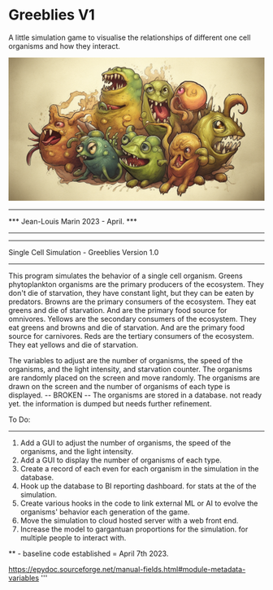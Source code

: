 # Greeblies V1
A little simulation game to visualise the relationships of different one cell organisms and how they interact. 

![Greeblies!](images/Greeblies_Title.png)

***************************************
***  Jean-Louis Marin 2023 - April. ***
***************************************

***************************************
Single Cell Simulation - Greeblies 
Version 1.0
***************************************

This program simulates the behavior of a single cell organism.
Greens phytoplankton organisms are the primary producers of the ecosystem. They don't die of starvation, they have constant light, but they can be eaten by predators. 
Browns are the primary consumers of the ecosystem. They eat greens and die of starvation. And are the primary food source for omnivores.
Yellows are the secondary consumers of the ecosystem. They eat greens and browns and die of starvation. And are the primary food source for carnivores.
Reds are the tertiary consumers of the ecosystem. They eat yellows and die of starvation.

The variables to adjust are the number of organisms, the speed of the organisms, and the light intensity, and starvation counter.
The organisms are randomly placed on the screen and move randomly.
The organisms are drawn on the screen and the number of organisms of each type is displayed. -- BROKEN --
The organisms are stored in a database. not ready yet. the information is dumped but needs further refinement.

To Do:
******
1. Add a GUI to adjust the number of organisms, the speed of the organisms, and the light intensity.
2. Add a GUI to display the number of organisms of each type.
3. Create a record of each even for each organism in the simulation in the database.
4. Hook up the database to BI reporting dashboard. for stats at the of the simulation.
5. Create various hooks in the code to link external ML or AI to evolve the organisms' behavior each generation of the game.
6. Move the simulation to cloud hosted server with a web front end.
7. Increase the model to gargantuan proportions for the simulation. for multiple people to interact with. 

** - baseline code established = April 7th 2023. 

https://epydoc.sourceforge.net/manual-fields.html#module-metadata-variables
'''
